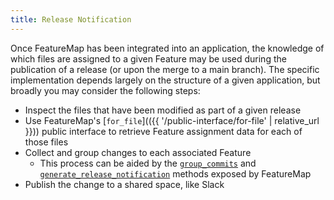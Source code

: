 ```yaml
---
title: Release Notification
---
```


Once FeatureMap has been integrated into an application, the knowledge of which files are assigned to a given Feature may be used during the publication of a release (or upon the merge to a main branch).  The specific implementation depends largely on the structure of a given application, but broadly you may consider the following steps:

- Inspect the files that have been modified as part of a given release
- Use FeatureMap's [`for_file`](({{ '/public-interface/for-file' | relative_url }})) public interface to retrieve Feature assignment data for each of those files
- Collect and group changes to each associated Feature
  - This process can be aided by the [`group_commits`](https://github.com/Beyond-Finance/feature_map/blob/8592afe515649ccf936b539e9419070c6daced7f/lib/feature_map.rb#L212) and [`generate_release_notification`](https://github.com/Beyond-Finance/feature_map/blob/8592afe515649ccf936b539e9419070c6daced7f/lib/feature_map.rb#L243C7-L243C36) methods exposed by FeatureMap
- Publish the change to a shared space, like Slack
